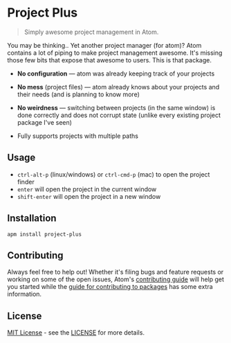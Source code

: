 # Project Plus
> Simply awesome project management in Atom.

You may be thinking.. Yet another project manager (for atom)? Atom contains a
lot of piping to make project management awesome. It's missing those few bits
that expose that awesome to users. This is that package.

 - **No configuration** — atom was already keeping track of your projects

 - **No mess** (project files) — atom already knows about your projects and their needs (and is planning to know more)

 - **No weirdness** — switching between projects (in the same window) is done correctly and does not corrupt state (unlike every existing project package I've seen)

 - Fully supports projects with multiple paths

## Usage

 - `ctrl-alt-p` (linux/windows) or `ctrl-cmd-p` (mac) to open the project finder
 - `enter` will open the project in the current window
 - `shift-enter` will open the project in a new window

## Installation

```
apm install project-plus
```

## Contributing

Always feel free to help out!  Whether it's filing bugs and feature requests
or working on some of the open issues, Atom's [contributing guide](https://github.com/atom/atom/blob/master/CONTRIBUTING.md)
will help get you started while the [guide for contributing to packages](https://github.com/atom/atom/blob/master/docs/contributing-to-packages.md)
has some extra information.

## License

[MIT License](http://opensource.org/licenses/MIT) - see the [LICENSE](https://github.com/mehcode/atom-project-plus/blob/master/LICENSE.md) for more details.
